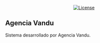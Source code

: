 <p align="center">
<a href="https://agenciavandu.com"><img src="https://agenciavandu.com/img/vandu.svg" alt="License"></a>
</p>

## Agencia Vandu
Sistema desarrollado por Agencia Vandu.